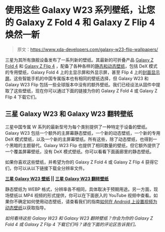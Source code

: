 # 使用这些 Galaxy W23 系列壁纸，让您的 Galaxy Z Fold 4 和 Galaxy Z Flip 4 焕然一新

> 原文：<https://www.xda-developers.com/galaxy-w23-flip-wallpapers/>

三星为其所有旗舰设备发布了一系列新的壁纸。其最新的可折叠产品 [Galaxy Z Fold 4](https://www.xda-developers.com/samsung-galaxy-z-fold-4-review/) 和 [Galaxy Z Flip 4](https://www.xda-developers.com/samsung-galaxy-z-flip-4-review/) ，配备了各种各样的[静态和动态壁纸](https://www.xda-developers.com/samsung-galaxy-z-fold-4-wallpapers-download/)，包括 DeX 模式的专用壁纸，Galaxy Fold 4 上的主显示屏和外显示屏，甚至 Flip 4 上的[封面显示屏](https://www.xda-developers.com/samsung-galaxy-z-flip-4-wallpapers-download/)。这些智能手机的中国专属版本也有相同的壁纸选择，但 Galaxy W23 和 Galaxy W23 Flip 包括一些全球版本中没有的额外壁纸。我们已经设法从固件中提取了这些壁纸，现在你可以通过下面的链接为你的 Galaxy Z Fold 4 或 Galaxy Z Flip 4 下载它们。

## 三星 Galaxy W23 和 Galaxy W23 翻转壁纸

三星中国专属 W 系列的最新型号为每个类别提供了一种特定于设备的壁纸。Galaxy W23 包括一个额外的主屏幕静态壁纸，一个新的动态壁纸，一个新的专用 DeX 模式壁纸，以及一个新的主屏幕壁纸。所有这些，除了动态壁纸，也得到一个黑暗的主题替代。Galaxy W23 Flip 也提供了相同数量的壁纸，但它额外提供了一个覆盖屏幕壁纸，没有 DeX 模式壁纸。你可以看看下面画廊里的静态壁纸。

如果你喜欢这些壁纸，并希望为你的 Galaxy Z Fold 4 或 Galaxy Z Flip 4 获得它们，你可以从以下链接下载全分辨率文件。

**[三星 Galaxy W23 壁纸](https://mega.nz/folder/84M3FK7a#fdqvd3Ac6Emuue602xd8Dg) || [三星 Galaxy W23 翻转壁纸](https://mega.nz/folder/ElFA0TzA#KAJg4M7UIcz5HcnyXNYHqA)**

静态壁纸为 WEBP 格式，分辨率各不相同，具体取决于预期用途。另一方面，现场壁纸以 MP4 视频的形式提供，你可以在下面嵌入的 YouTube 视频中查看。如果你不确定如何使用动态壁纸，请查看我们的指南[如何在 Android 上设置视频为动态壁纸](https://www.xda-developers.com/how-to-set-videos-as-live-wallpapers-android/)以获取指导。

*如何看待这些 Galaxy W23 和 Galaxy W23 翻转壁纸？你会为你的 Galaxy Z Fold 4 或 Galaxy Z Flip 4 下载它们吗？请在下面的评论区告诉我们。*